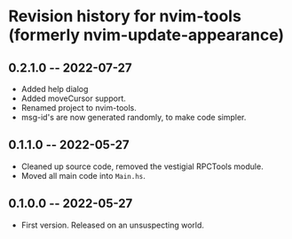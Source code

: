 # Revision history for nvim-tools (formerly nvim-update-appearance)

## 0.2.1.0 -- 2022-07-27
* Added help dialog
* Added moveCursor support.
* Renamed project to nvim-tools.
* msg-id's are now generated randomly, to make code simpler.

## 0.1.1.0 -- 2022-05-27
* Cleaned up source code, removed the vestigial RPCTools module.
* Moved all main code into `Main.hs`.
## 0.1.0.0 -- 2022-05-27

* First version. Released on an unsuspecting world.
